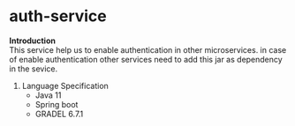 # auth-service
**Introduction**<br/>
This service help us to enable authentication in other microservices. in case of enable authentication other services need to add this jar as dependency in the sevice.

1. Language Specification
    - Java 11 
    - Spring boot
    - GRADEL 6.7.1
  

